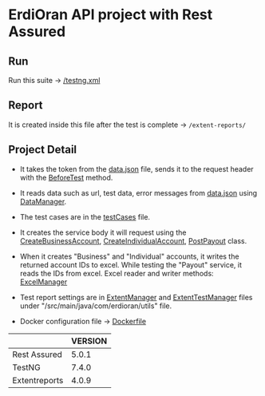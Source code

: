 <b> <h1>   ErdiOran API project with Rest Assured  </h1> </b>  


## Run 

Run this suite -> [/testng.xml](https://github.com/erdioran/erdioran_api_automation/blob/master/testng.xml)

## Report 
It is created inside this file after the test is complete -> `/extent-reports/`

## Project Detail

- It takes the token from the [data.json](https://github.com/erdioran/erdioran_api_automation/blob/master/src/test/resources/data.json) file, sends it to the request header with the [BeforeTest](https://github.com/erdioran/erdioran_api_automation/blob/master/src/test/java/com/erdioran/base/BaseTest.java) method.

- It reads data such as url, test data, error messages from [data.json](https://github.com/erdioran/erdioran_api_automation/blob/master/src/test/resources/data.json) using [DataManager](https://github.com/erdioran/erdioran_api_automation/blob/master/src/main/java/com/erdioran/utils/DataManager.java). 

- The test cases are in the [testCases](https://github.com/erdioran/erdioran_api_automation/tree/master/src/test/java/com/erdioran/testCases) file.

- It creates the service body it will request using the [CreateBusinessAccount](https://github.com/erdioran/erdioran_api_automation/blob/master/src/test/java/com/erdioran/PojoJson/CreateBusinessAccount.java), [CreateIndividualAccount](https://github.com/erdioran/erdioran_api_automation/blob/master/src/test/java/com/erdioran/PojoJson/CreateIndividualAccount.java), [PostPayout](https://github.com/erdioran/erdioran_api_automation/blob/master/src/test/java/com/erdioran/PojoJson/Payout/PostPayout.java) class.

- When it creates "Business" and "Individual" accounts, it writes the returned account IDs to excel. While testing the "Payout" service, it reads the IDs from excel. Excel reader and writer methods: [ExcelManager](https://github.com/erdioran/erdioran_api_automation/blob/master/src/main/java/com/erdioran/utils/ExcelManager.java)

-  Test report settings are in [ExtentManager](https://github.com/erdioran/erdioran_api_automation/blob/master/src/main/java/com/erdioran/utils/ExtentManager.java) and [ExtentTestManager](https://github.com/erdioran/erdioran_api_automation/blob/master/src/main/java/com/erdioran/utils/ExtentTestManager.java) files under  "/src/main/java/com/erdioran/utils" file.

-  Docker configuration file -> [Dockerfile](https://github.com/erdioran/erdioran_api_automation/blob/master/Dockerfile)

|         | VERSION |
| -------| ----- |
| Rest Assured   | 5.0.1  |
| TestNG   | 7.4.0  |
| Extentreports   | 4.0.9  |
